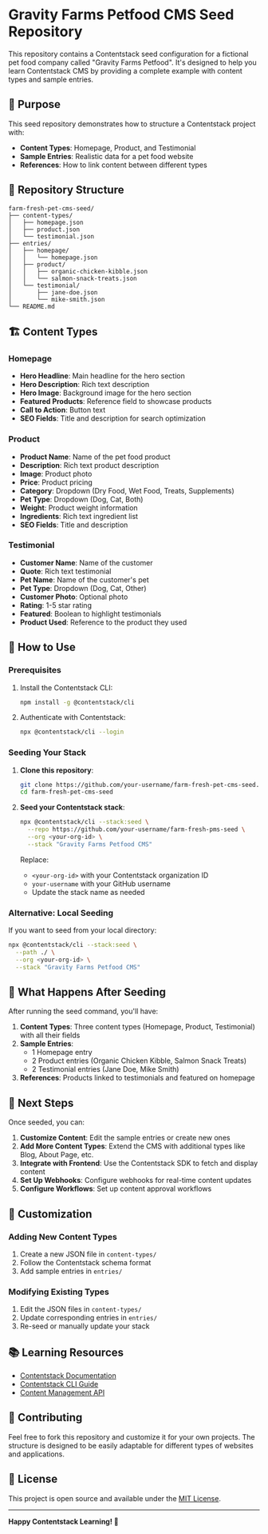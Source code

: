 # Gravity Farms Petfood CMS Seed Repository

This repository contains a Contentstack seed configuration for a fictional pet food company called "Gravity Farms Petfood". It's designed to help you learn Contentstack CMS by providing a complete example with content types and sample entries.

## 🎯 Purpose

This seed repository demonstrates how to structure a Contentstack project with:
- **Content Types**: Homepage, Product, and Testimonial
- **Sample Entries**: Realistic data for a pet food website
- **References**: How to link content between different types

## 📁 Repository Structure

```
farm-fresh-pet-cms-seed/
├── content-types/
│   ├── homepage.json
│   ├── product.json
│   └── testimonial.json
├── entries/
│   ├── homepage/
│   │   └── homepage.json
│   ├── product/
│   │   ├── organic-chicken-kibble.json
│   │   └── salmon-snack-treats.json
│   └── testimonial/
│       ├── jane-doe.json
│       └── mike-smith.json
└── README.md
```

## 🏗️ Content Types

### Homepage
- **Hero Headline**: Main headline for the hero section
- **Hero Description**: Rich text description
- **Hero Image**: Background image for the hero section
- **Featured Products**: Reference field to showcase products
- **Call to Action**: Button text
- **SEO Fields**: Title and description for search optimization

### Product
- **Product Name**: Name of the pet food product
- **Description**: Rich text product description
- **Image**: Product photo
- **Price**: Product pricing
- **Category**: Dropdown (Dry Food, Wet Food, Treats, Supplements)
- **Pet Type**: Dropdown (Dog, Cat, Both)
- **Weight**: Product weight information
- **Ingredients**: Rich text ingredient list
- **SEO Fields**: Title and description

### Testimonial
- **Customer Name**: Name of the customer
- **Quote**: Rich text testimonial
- **Pet Name**: Name of the customer's pet
- **Pet Type**: Dropdown (Dog, Cat, Other)
- **Customer Photo**: Optional photo
- **Rating**: 1-5 star rating
- **Featured**: Boolean to highlight testimonials
- **Product Used**: Reference to the product they used

## 🚀 How to Use

### Prerequisites
1. Install the Contentstack CLI:
   ```bash
   npm install -g @contentstack/cli
   ```

2. Authenticate with Contentstack:
   ```bash
   npx @contentstack/cli --login
   ```

### Seeding Your Stack

1. **Clone this repository**:
   ```bash
   git clone https://github.com/your-username/farm-fresh-pet-cms-seed.git
   cd farm-fresh-pet-cms-seed
   ```

2. **Seed your Contentstack stack**:
   ```bash
   npx @contentstack/cli --stack:seed \
     --repo https://github.com/your-username/farm-fresh-pms-seed \
     --org <your-org-id> \
     --stack "Gravity Farms Petfood CMS"
   ```

   Replace:
   - `<your-org-id>` with your Contentstack organization ID
   - `your-username` with your GitHub username
   - Update the stack name as needed

### Alternative: Local Seeding

If you want to seed from your local directory:

```bash
npx @contentstack/cli --stack:seed \
  --path ./ \
  --org <your-org-id> \
  --stack "Gravity Farms Petfood CMS"
```

## 📝 What Happens After Seeding

After running the seed command, you'll have:

1. **Content Types**: Three content types (Homepage, Product, Testimonial) with all their fields
2. **Sample Entries**: 
   - 1 Homepage entry
   - 2 Product entries (Organic Chicken Kibble, Salmon Snack Treats)
   - 2 Testimonial entries (Jane Doe, Mike Smith)
3. **References**: Products linked to testimonials and featured on homepage

## 🎨 Next Steps

Once seeded, you can:

1. **Customize Content**: Edit the sample entries or create new ones
2. **Add More Content Types**: Extend the CMS with additional types like Blog, About Page, etc.
3. **Integrate with Frontend**: Use the Contentstack SDK to fetch and display content
4. **Set Up Webhooks**: Configure webhooks for real-time content updates
5. **Configure Workflows**: Set up content approval workflows

## 🔧 Customization

### Adding New Content Types
1. Create a new JSON file in `content-types/`
2. Follow the Contentstack schema format
3. Add sample entries in `entries/`

### Modifying Existing Types
1. Edit the JSON files in `content-types/`
2. Update corresponding entries in `entries/`
3. Re-seed or manually update your stack

## 📚 Learning Resources

- [Contentstack Documentation](https://www.contentstack.com/docs/)
- [Contentstack CLI Guide](https://www.contentstack.com/docs/developers/developer-hub/cli/)
- [Content Management API](https://www.contentstack.com/docs/developers/apis/content-management-api/)

## 🤝 Contributing

Feel free to fork this repository and customize it for your own projects. The structure is designed to be easily adaptable for different types of websites and applications.

## 📄 License

This project is open source and available under the [MIT License](LICENSE).

---

**Happy Contentstack Learning! 🐾** 